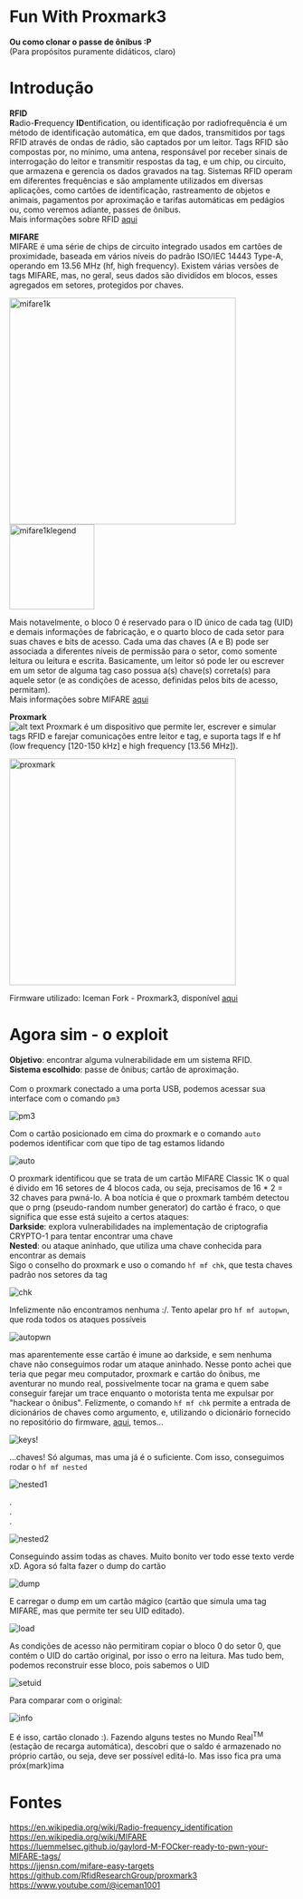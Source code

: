 # Fun With Proxmark3
**Ou como clonar o passe de ônibus :P**<br>
(Para propósitos puramente didáticos, claro)

# Introdução
**RFID**<br>
**R**adio-**F**requency **ID**entification, ou identificação por radiofrequência é um método de identificação automática, em que dados, transmitidos por tags RFID através de ondas de rádio, são captados por um leitor. Tags RFID são compostas por, no mínimo, uma antena, responsável por receber sinais de interrogação do leitor e transmitir respostas da tag, e um chip, ou circuito, que armazena e gerencia os dados gravados na tag. Sistemas RFID operam em diferentes frequências e são amplamente utilizados em diversas aplicações, como cartões de identificação, rastreamento de objetos e animais, pagamentos por aproximação e tarifas automáticas em pedágios ou, como veremos adiante, passes de ônibus.<br>
Mais informações sobre RFID [aqui](https://en.wikipedia.org/wiki/Radio-frequency_identification)

**MIFARE**<br>
MIFARE é uma série de chips de circuito integrado usados em cartões de proximidade, baseada em vários níveis do padrão ISO/IEC 14443 Type-A, operando em 13.56 MHz (hf, high frequency). Existem várias versões de tags MIFARE, mas, no geral, seus dados são divididos em blocos, esses agregados em setores, protegidos por chaves.

<img src="./images/MiFare1k.png" alt="mifare1k" height="400"><br>
<img src="./images/mifare1k_legend.png" alt="mifare1klegend" height="150">

Mais notavelmente, o bloco 0 é reservado para o ID único de cada tag (UID) e demais informações de fabricação, e o quarto bloco de cada setor para suas chaves e bits de acesso. Cada uma das chaves (A e B) pode ser associada a diferentes níveis de permissão para o setor, como somente leitura ou leitura e escrita. Basicamente, um leitor só pode ler ou escrever em um setor de alguma tag caso possua a(s) chave(s) correta(s) para aquele setor (e as condições de acesso, definidas pelos bits de acesso, permitam).<br>
Mais informações sobre MIFARE [aqui](https://en.wikipedia.org/wiki/MIFARE)

**Proxmark**<br><img src="url" alt="alt text" width="whatever" height="whatever">
Proxmark é um dispositivo que permite ler, escrever e simular tags RFID e farejar comunicações entre leitor e tag, e suporta tags lf e hf (low frequency [120-150 kHz] e high frequency [13.56 MHz]).

<img src="https://github.com/gabriel-nadalin/fun-with-proxmark3/assets/131068505/b2759fde-1d1c-4f6c-b9de-6e5553795201" alt="proxmark" width="400">

Firmware utilizado: Iceman Fork - Proxmark3, disponível [aqui](https://github.com/RfidResearchGroup/proxmark3)

# Agora sim - o exploit
**Objetivo**: encontrar alguma vulnerabilidade em um sistema RFID.<br>
**Sistema escolhido**: passe de ônibus; cartão de aproximação.<br><br>
Com o proxmark conectado a uma porta USB, podemos acessar sua interface com o comando `pm3`

![pm3](./images/pm3.png)

Com o cartão posicionado em cima do proxmark e o comando `auto` podemos identificar com que tipo de tag estamos lidando

![auto](./images/auto.png)

O proxmark identificou que se trata de um cartão MIFARE Classic 1K o qual é divido em 16 setores de 4 blocos cada, ou seja, precisamos de 16 * 2 = 32 chaves para pwná-lo. A boa notícia é que o proxmark também detectou que o prng (pseudo-random number generator) do cartão é fraco, o que significa que esse está sujeito a certos ataques:<br>
**Darkside**: explora vulnerabilidades na implementação de criptografia CRYPTO-1 para tentar encontrar uma chave<br>
**Nested**: ou ataque aninhado, que utiliza uma chave conhecida para encontrar as demais<br>
Sigo o conselho do proxmark e uso o comando `hf mf chk`, que testa chaves padrão nos setores da tag

![chk](./images/chk.png)

Infelizmente não encontramos nenhuma :/. Tento apelar pro `hf mf autopwn`, que roda todos os ataques possíveis

![autopwn](./images/autopwn_fail.png)

mas aparentemente esse cartão é imune ao darkside, e sem nenhuma chave não conseguimos rodar um ataque aninhado. Nesse ponto achei que teria que pegar meu computador, proxmark e cartão do ônibus, me aventurar no mundo real, possivelmente tocar na grama e quem sabe conseguir farejar um trace enquanto o motorista tenta me expulsar por "hackear o ônibus". Felizmente, o comando `hf mf chk` permite a entrada de dicionários de chaves como argumento, e, utilizando o dicionário fornecido no repositório do firmware, [aqui](https://github.com/RfidResearchGroup/proxmark3/blob/master/client/dictionaries/mfc_default_keys.dic), temos...

![keys!](./images/onibus_dic.png)

...chaves! Só algumas, mas uma já é o suficiente. Com isso, conseguimos rodar o `hf mf nested`

![nested1](./images/nested1.png)

.<br>.<br>.

![nested2](./images/nested2.png)

Conseguindo assim todas as chaves. Muito bonito ver todo esse texto verde xD. Agora só falta fazer o dump do cartão

![dump](./images/dump.png)

E carregar o dump em um cartão mágico (cartão que simula uma tag MIFARE, mas que permite ter seu UID editado).

![load](./images/load1.png)

As condições de acesso não permitiram copiar o bloco 0 do setor 0, que contém o UID do cartão original, por isso o erro na leitura. Mas tudo bem, podemos reconstruir esse bloco, pois sabemos o UID

![setuid](./images/clone_info.png)

Para comparar com o original:

![info](./images/info.png)

E é isso, cartão clonado :). Fazendo alguns testes no Mundo Real<sup>TM</sup> (estação de recarga automática), descobri que o saldo é armazenado no próprio cartão, ou seja, deve ser possível editá-lo. Mas isso fica pra uma próx(mark)ima

# Fontes
https://en.wikipedia.org/wiki/Radio-frequency_identification<br>
https://en.wikipedia.org/wiki/MIFARE<br>
https://luemmelsec.github.io/gaylord-M-FOCker-ready-to-pwn-your-MIFARE-tags/<br>
https://jjensn.com/mifare-easy-targets<br>
https://github.com/RfidResearchGroup/proxmark3<br>
https://www.youtube.com/@iceman1001
